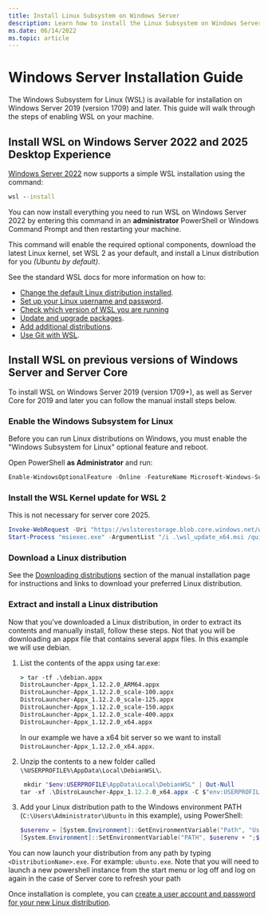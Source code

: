 ```yaml
---
title: Install Linux Subsystem on Windows Server
description: Learn how to install the Linux Subsystem on Windows Server. WSL is available for installation on Windows Server 2019 (version 1709) and later.
ms.date: 06/14/2022
ms.topic: article
---
```


# Windows Server Installation Guide

The Windows Subsystem for Linux (WSL) is available for installation on Windows Server 2019 (version 1709) and later. This guide will walk through the steps of enabling WSL on your machine.

## Install WSL on Windows Server 2022 and 2025 Desktop Experience

[Windows Server 2022](/windows-server/get-started/whats-new-in-windows-server-2022) now supports a simple WSL installation using the command:

```cmd
wsl --install
```

You can now install everything you need to run WSL on Windows Server 2022 by entering this command in an **administrator** PowerShell or Windows Command Prompt and then restarting your machine.

This command will enable the required optional components, download the latest Linux kernel, set WSL 2 as your default, and install a Linux distribution for you *(Ubuntu by default)*.

See the standard WSL docs for more information on how to:

- [Change the default Linux distribution installed](install.md#change-the-default-linux-distribution-installed).
- [Set up your Linux username and password](./setup/environment.md#set-up-your-linux-username-and-password).
- [Check which version of WSL you are running](./install.md#check-which-version-of-wsl-you-are-running)
- [Update and upgrade packages](./setup/environment.md#update-and-upgrade-packages).
- [Add additional distributions](./setup/environment.md#add-additional-distributions).
- [Use Git with WSL](./tutorials/wsl-git.md).

## Install WSL on previous versions of Windows Server and Server Core

To install WSL on Windows Server 2019 (version 1709+), as well as Server Core for 2019 and later you can follow the manual install steps below.

### Enable the Windows Subsystem for Linux

Before you can run Linux distributions on Windows, you must enable the "Windows Subsystem for Linux" optional feature and reboot.

Open PowerShell **as Administrator** and run:

```powershell
Enable-WindowsOptionalFeature -Online -FeatureName Microsoft-Windows-Subsystem-Linux, VirtualMachinePlatform
```

### Install the WSL Kernel update for WSL 2

This is not necessary for server core 2025.

```powershell
Invoke-WebRequest -Uri "https://wslstorestorage.blob.core.windows.net/wslblob/wsl_update_x64.msi" -OutFile ".\wsl_update_x64.msi"
Start-Process "msiexec.exe" -ArgumentList "/i .\wsl_update_x64.msi /quiet" -NoNewWindow -Wait
```

### Download a Linux distribution

See the [Downloading distributions](install-manual.md#downloading-distributions) section of the manual installation page for instructions and links to download your preferred Linux distribution.

### Extract and install a Linux distribution

Now that you've downloaded a Linux distribution, in order to extract its contents and manually install, follow these steps. Not that you will be downloading an appx file that contains several appx files. In this example we will use debian.

1. List the contents of the appx using tar.exe:

    ```cmd
    > tar -tf .\debian.appx
    DistroLauncher-Appx_1.12.2.0_ARM64.appx
    DistroLauncher-Appx_1.12.2.0_scale-100.appx
    DistroLauncher-Appx_1.12.2.0_scale-125.appx
    DistroLauncher-Appx_1.12.2.0_scale-150.appx
    DistroLauncher-Appx_1.12.2.0_scale-400.appx
    DistroLauncher-Appx_1.12.2.0_x64.appx
    ```
    In our example we have a x64 bit server so we want to install `DistroLauncher-Appx_1.12.2.0_x64.appx`.

2. Unzip the contents to a new folder called `\%USERPROFILE%\AppData\Local\DebianWSL\`.

    ```powershell
     mkdir "$env:USERPROFILE\AppData\Local\DebianWSL" | Out-Null
    tar -xf .\DistroLauncher-Appx_1.12.2.0_x64.appx -C $"env:USERPROFILE\AppData\Local\DebianWSL"
    ```    

4. Add your Linux distribution path to the Windows environment PATH (`C:\Users\Administrator\Ubuntu` in this example), using PowerShell:

    ```powershell
    $userenv = [System.Environment]::GetEnvironmentVariable("Path", "User")
    [System.Environment]::SetEnvironmentVariable("PATH", $userenv + ";$env:USERPROFILE\AppData\Local\DebianWSL", "User")
    ```

You can now launch your distribution from any path by typing `<DistributionName>.exe`. For example: `ubuntu.exe`. Note that you will need to launch a new powershell instance from the start menu or log off and log on again in the case of Server core to refresh your path

Once installation is complete, you can [create a user account and password for your new Linux distribution](./setup/environment.md#set-up-your-linux-username-and-password).
